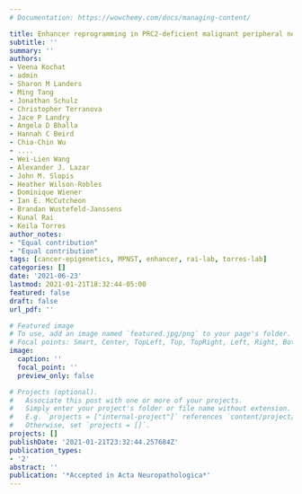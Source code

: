 ```yaml
---
# Documentation: https://wowchemy.com/docs/managing-content/

title: Enhancer reprogramming in PRC2-deficient malignant peripheral nerve sheath tumors induces a targetable de-differentiated state
subtitle: ''
summary: ''
authors:
- Veena Kochat
- admin
- Sharon M Landers
- Ming Tang
- Jonathan Schulz
- Christopher Terranova
- Jace P Landry
- Angela D Bhalla
- Hannah C Beird
- Chia-Chin Wu
- ....
- Wei-Lien Wang
- Alexander J. Lazar
- John M. Slopis
- Heather Wilson-Robles
- Dominique Wiener
- Ian E. McCutcheon
- Brandan Wustefeld-Janssens
- Kunal Rai
- Keila Torres
author_notes:
- "Equal contribution"
- "Equal contribution"
tags: [cancer-epigenetics, MPNST, enhancer, rai-lab, torres-lab]
categories: []
date: '2021-06-23'
lastmod: 2021-01-21T18:32:44-05:00
featured: false
draft: false
url_pdf: ''

# Featured image
# To use, add an image named `featured.jpg/png` to your page's folder.
# Focal points: Smart, Center, TopLeft, Top, TopRight, Left, Right, BottomLeft, Bottom, BottomRight.
image:
  caption: ''
  focal_point: ''
  preview_only: false

# Projects (optional).
#   Associate this post with one or more of your projects.
#   Simply enter your project's folder or file name without extension.
#   E.g. `projects = ["internal-project"]` references `content/project/deep-learning/index.md`.
#   Otherwise, set `projects = []`.
projects: []
publishDate: '2021-01-21T23:32:44.257684Z'
publication_types:
- '2'
abstract: ''
publication: '*Accepted in Acta Neuropathologica*'
---
```

